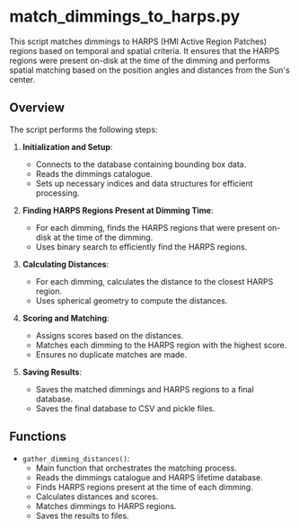 # match_dimmings_to_harps.py

This script matches dimmings to HARPS (HMI Active Region Patches) regions based on temporal and spatial criteria. It ensures that the HARPS regions were present on-disk at the time of the dimming and performs spatial matching based on the position angles and distances from the Sun's center.

## Overview

The script performs the following steps:

1. **Initialization and Setup**:
   - Connects to the database containing bounding box data.
   - Reads the dimmings catalogue.
   - Sets up necessary indices and data structures for efficient processing.

2. **Finding HARPS Regions Present at Dimming Time**:
   - For each dimming, finds the HARPS regions that were present on-disk at the time of the dimming.
   - Uses binary search to efficiently find the HARPS regions.

3. **Calculating Distances**:
   - For each dimming, calculates the distance to the closest HARPS region.
   - Uses spherical geometry to compute the distances.

4. **Scoring and Matching**:
   - Assigns scores based on the distances.
   - Matches each dimming to the HARPS region with the highest score.
   - Ensures no duplicate matches are made.

5. **Saving Results**:
   - Saves the matched dimmings and HARPS regions to a final database.
   - Saves the final database to CSV and pickle files.

## Functions

- `gather_dimming_distances()`:
  - Main function that orchestrates the matching process.
  - Reads the dimmings catalogue and HARPS lifetime database.
  - Finds HARPS regions present at the time of each dimming.
  - Calculates distances and scores.
  - Matches dimmings to HARPS regions.
  - Saves the results to files.
